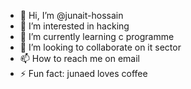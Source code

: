 - 👋 Hi, I’m @junait-hossain
- 👀 I’m interested in hacking
- 🌱 I’m currently learning c programme
- 💞️ I’m looking to collaborate on it sector
- 📫 How to reach me on email
- ⚡ Fun fact: junaed loves coffee

<!---
junait-hossain/junait-hossain is a ✨ special ✨ repository because its `README.md` (this file) appears on your GitHub profile.
You can click the Preview link to take a look at your changes.
--->
